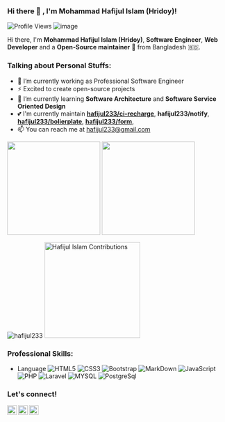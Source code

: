 ### Hi there 👋 , I'm Mohammad Hafijul Islam (Hridoy)!
![Profile Views](https://gpvc.arturio.dev/hafijul233)
![image](https://img.shields.io/github/followers/hafijul233?label=follow&style=social)
    
Hi there, I'm **Mohammad Hafijul Islam (Hridoy)**, **Software Engineer**, **Web Developer** and a **Open-Source maintainer** 🚀 from Bangladesh 🇧🇩.

### Talking about Personal Stuffs:
  - 🔭 I’m currently working as Professional Software Engineer
  - ⚡ Excited to create open-source projects
  - 🌱 I’m currently learning **Software Architecture** and **Software Service Oriented Design**
  - 💕 I'm currently maintain [**hafijul233/ci-recharge**](https://packagist.org/packages/hafijul233/ci-recharge), **hafijul233/notify**, [**hafijul233/bolierplate**](https://packagist.org/packages/hafijul233/boilerplate),  [**hafijul233/form**](https://packagist.org/packages/hafijul233/form), 
  - 📫 You can reach me at <a href="mailto:hafijul233@gmail.com">hafijul233@gmail.com</a>
 
 <p align="left">
    <img src="https://github-readme-stats.vercel.app/api?username=hafijul233&show_icons=true&count_private=true" height=214 />
    <img src="https://github-readme-stats.vercel.app/api/top-langs/?username=hafijul233&layout=compact" height=214 />
</p>
<p align="left"> 
    <img src="https://github-profile-trophy.vercel.app/?username=hafijul233&row=2&column=4" alt="hafijul233" />
    <img src="https://github-readme-streak-stats.herokuapp.com/?user=hafijul233&layout=compact" height="220" alt="Hafijul Islam Contributions" />
</p>

### Professional Skills:
- Language
![HTML5](https://img.shields.io/badge/-HTML5-DD4B25?style=plastic&logo=html5&logoColor=white)
![CSS3](https://img.shields.io/badge/-CSS3-146EB0?style=plastic&logo=css3&logoColor=white)
![Bootstrap](https://img.shields.io/badge/-Bootstrap-8613F6?style=plastic&logo=bootstrap&logoColor=white)
![MarkDown](https://img.shields.io/badge/-Markdown-black?style=plastic&logo=markdown&logoColor=white)
![JavaScript](https://img.shields.io/badge/javascript-%23323330.svg?style=plastic&logo=javascript&logoColor=%23F7DF1E)
![PHP](https://img.shields.io/badge/-PHP-7377AD?style=plastic&logo=php&logoColor=white)
![Laravel](https://img.shields.io/badge/-Laravel-E8111E?style=plastic&logo=laravel&logoColor=white)
![MYSQL](https://img.shields.io/badge/-MySQL-DE8A00?style=plastic&logo=mysql&logoColor=white)
![PostgreSql](https://img.shields.io/badge/-PostgreSql-DE8A00?style=plastic&logo=posttgres&logoColor=white)

### Let's connect!
<p>
    <a href="https://www.linkedin.com/in/mohammad-hafijul-islam-b9a882137/" target="blank"><img align="left" alt="Mohammad Hafijul Islam's LinkedIn" width="22px" src="https://cdn.jsdelivr.net/npm/simple-icons@v3/icons/linkedin.svg" /></a>
    <a href="https://web.facebook.com/hafijul233" target="blank"><img align="left" alt="Mohammad Hafijul Islam's Facebook" width="22px" src="https://cdn.jsdelivr.net/npm/simple-icons@v3/icons/facebook.svg" /></a>
    <a href="https://twitter.com/hafijul233" target="blank"><img align="left" alt="Mohammad Hafijul Islam's Twitter" width="22px" src="https://cdn.jsdelivr.net/npm/simple-icons@v3/icons/twitter.svg" /></a>
</p>
